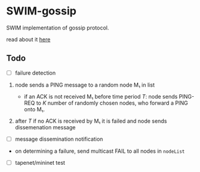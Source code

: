 # SWIM-gossip
SWIM implementation of gossip protocol.

read about it [here](http://www.cs.cornell.edu/info/projects/spinglass/public_pdfs/swim.pdf)

## Todo
- [ ] failure detection

1.  node sends a PING message to a random node M₁ in list

    *   if an ACK is not received M₁ before time period _T_: node sends PING-REQ
    to _K_ number of randomly chosen nodes, who forward a PING onto M₁. 

2.  after _T_ if no ACK is received by M₁ it is failed and node sends
    dissemenation message

- [ ] message dissemination notification

*   on determining a failure, send multicast FAIL to all nodes in `nodeList`

- [ ] tapenet/mininet test
